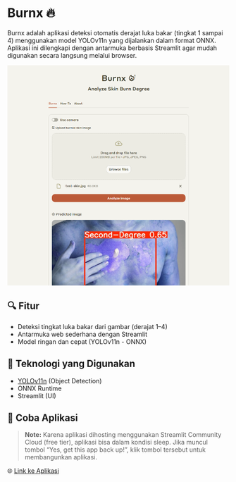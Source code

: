# Burnx 🔥

Burnx adalah aplikasi deteksi otomatis derajat luka bakar (tingkat 1 sampai 4) menggunakan model YOLOv11n yang dijalankan dalam format ONNX. Aplikasi ini dilengkapi dengan antarmuka berbasis Streamlit agar mudah digunakan secara langsung melalui browser.

![Screenshot](screenshot/demo.png)

## 🔍 Fitur

- Deteksi tingkat luka bakar dari gambar (derajat 1–4)
- Antarmuka web sederhana dengan Streamlit
- Model ringan dan cepat (YOLOv11n - ONNX)

## 🧠 Teknologi yang Digunakan

- [YOLOv11n](https://docs.ultralytics.com/models/yolo11/) (Object Detection)
- ONNX Runtime
- Streamlit (UI)

## 🚀 Coba Aplikasi

> **Note:** Karena aplikasi dihosting menggunakan Streamlit Community Cloud (free tier), aplikasi bisa dalam kondisi sleep. Jika muncul tombol “Yes, get this app back up!”, klik tombol tersebut untuk membangunkan aplikasi.

🌐 [Link ke Aplikasi](https://your-app-url.streamlit.app)